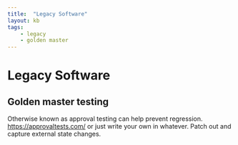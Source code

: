 ```yaml
---
title:  "Legacy Software"
layout: kb
tags:
    - legacy
    - golden master
---
```

# Legacy Software

## Golden master testing
Otherwise known as approval testing can help prevent regression.
https://approvaltests.com/ or just write your own in whatever.
Patch out and capture external state changes.